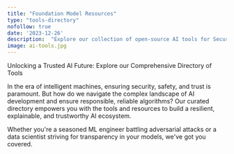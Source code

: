 ```yaml
---
title: "Foundation Model Resources"
type: "tools-directory"
nofollow: true
date: '2023-12-26'
description:  "Explore our collection of open-source AI tools for Security, Safety, and Trust. Elevate your AI development with resources focused on adversarial machine learning, benchmarking, experiment management, data labeling, explainability, privacy preservation, and more"
image: ai-tools.jpg
---
```


Unlocking a Trusted AI Future: Explore our Comprehensive Directory of Tools

In the era of intelligent machines, ensuring security, safety, and trust is paramount. But how do we navigate the complex landscape of AI development and ensure responsible, reliable algorithms? Our curated directory empowers you with the tools and resources to build a resilient, explainable, and trustworthy AI ecosystem.

Whether you're a seasoned ML engineer battling adversarial attacks or a data scientist striving for transparency in your models, we've got you covered. 

